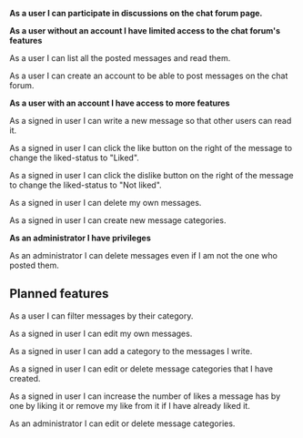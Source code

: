 **As a user I can participate in discussions on the chat forum page.**

**As a user without an account I have limited access to the chat forum's features**

As a user I can list all the posted messages and read them.

As a user I can create an account to be able to post messages on the chat forum.

**As a user with an account I have access to more features**

As a signed in user I can write a new message so that other users can read it.

As a signed in user I can click the like button on the right of the message to change the liked-status to "Liked".

As a signed in user I can click the dislike button on the right of the message to change the liked-status to "Not liked".

As a signed in user I can delete my own messages.

As a signed in user I can create new message categories.

**As an administrator I have privileges**

As an administrator I can delete messages even if I am not the one who posted them.

## Planned features

As a user I can filter messages by their category.

As a signed in user I can edit my own messages.

As a signed in user I can add a category to the messages I write.

As a signed in user I can edit or delete message categories that I have created.

As a signed in user I can increase the number of likes a message has by one by liking it or remove my like from it if I have already liked it.

As an administrator I can edit or delete message categories.
